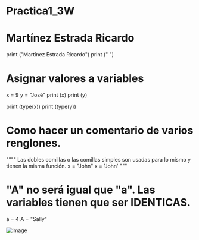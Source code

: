 # Practica1_3W
# Martínez Estrada Ricardo

print ("Martínez Estrada Ricardo")
print (" ")
# Asignar valores a variables
x = 9
y = "José"
print (x)
print (y)

print (type(x))
print (type(y))

# Como hacer un comentario de varios renglones.
""""
Las dobles comillas o las comillas simples son 
usadas para lo mismo y tienen la misma función.
x = "John"
x = 'John'
"""

# "A" no será igual que "a". Las variables tienen que ser IDENTICAS.
a = 4
A = "Sally"

![image](https://github.com/user-attachments/assets/64fd76c5-6488-4500-907f-13b867889c5c)
